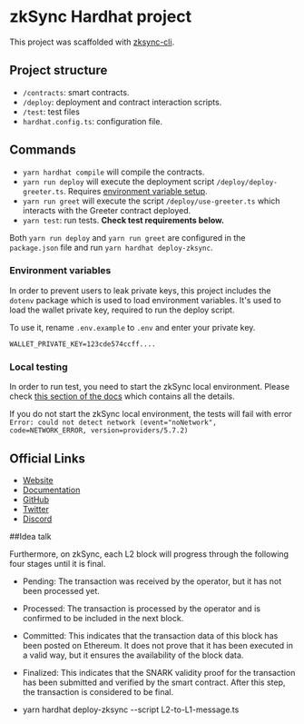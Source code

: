 # zkSync Hardhat project

This project was scaffolded with [zksync-cli](https://github.com/matter-labs/zksync-cli).

## Project structure

- `/contracts`: smart contracts.
- `/deploy`: deployment and contract interaction scripts.
- `/test`: test files
- `hardhat.config.ts`: configuration file.

## Commands

- `yarn hardhat compile` will compile the contracts.
- `yarn run deploy` will execute the deployment script `/deploy/deploy-greeter.ts`. Requires [environment variable setup](#environment-variables).
- `yarn run greet` will execute the script `/deploy/use-greeter.ts` which interacts with the Greeter contract deployed.
- `yarn test`: run tests. **Check test requirements below.**

Both `yarn run deploy` and `yarn run greet` are configured in the `package.json` file and run `yarn hardhat deploy-zksync`.

### Environment variables

In order to prevent users to leak private keys, this project includes the `dotenv` package which is used to load environment variables. It's used to load the wallet private key, required to run the deploy script.

To use it, rename `.env.example` to `.env` and enter your private key.

```
WALLET_PRIVATE_KEY=123cde574ccff....
```

### Local testing

In order to run test, you need to start the zkSync local environment. Please check [this section of the docs](https://v2-docs.zksync.io/api/hardhat/testing.html#prerequisites) which contains all the details.

If you do not start the zkSync local environment, the tests will fail with error `Error: could not detect network (event="noNetwork", code=NETWORK_ERROR, version=providers/5.7.2)`

## Official Links

- [Website](https://zksync.io/)
- [Documentation](https://v2-docs.zksync.io/dev/)
- [GitHub](https://github.com/matter-labs)
- [Twitter](https://twitter.com/zksync)
- [Discord](https://discord.gg/nMaPGrDDwk)







##Idea talk

Furthermore, on zkSync, each L2 block will progress through the following four stages until it is final.

- Pending: The transaction was received by the operator, but it has not been processed yet.

- Processed: The transaction is processed by the operator and is confirmed to be included in the next block.

- Committed: This indicates that the transaction data of this block has been posted on Ethereum. It does not prove that it has been executed in a valid way, but it ensures the availability of the block data.

- Finalized: This indicates that the SNARK validity proof for the transaction has been submitted and verified by the smart contract. After this step, the transaction is considered to be final.

- yarn hardhat deploy-zksync --script L2-to-L1-message.ts